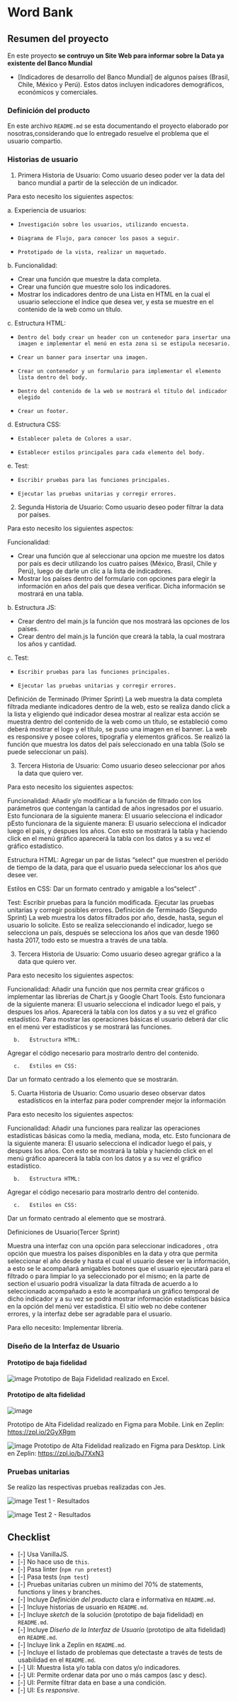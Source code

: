 # Word Bank

## Resumen del proyecto

En este proyecto **se contruyo un Site Web para informar sobre la Data ya existente del Banco Mundial** 

* [Indicadores de desarrollo del Banco Mundial]
  de algunos países (Brasil, Chile, México y Perú). Estos datos incluyen
  indicadores demográficos, económicos y comerciales.

### Definición del producto

En este archivo `README.md` se esta documentando el proyecto elaborado por nosotras,considerando que lo entregado resuelve el problema que el usuario compartio.

### Historias de usuario

1.    Primera Historia de Usuario:
Como usuario deseo poder ver la data del banco mundial a partir de la selección de un indicador.

Para esto necesito los siguientes aspectos:
 
a.	Experiencia de usuarios:
-     Investigación sobre los usuarios, utilizando encuesta.
-     Diagrama de Flujo, para conocer los pasos a seguir.
-     Prototipado de la vista, realizar un maquetado.
 
b.	Funcionalidad:
-    Crear una función que muestre la data completa.
-    Crear una función que muestre solo los indicadores.
-    Mostrar los indicadores dentro de una Lista en HTML en la cual el usuario seleccione el índice que desea ver, y esta se muestre en el contenido de la web como un título.
 
c. 	Estructura HTML:
-     Dentro del body crear un header con un contenedor para insertar una imagen e implementar el menú en esta zona si se estipula necesario.
-     Crear un banner para insertar una imagen.
-     Crear un contenedor y un formulario para implementar el elemento lista dentro del body.
-     Dentro del contenido de la web se mostrará el título del indicador elegido
-     Crear un footer.

d.	Estructura CSS:
-     Establecer paleta de Colores a usar.
-     Establecer estilos principales para cada elemento del body.

e.	Test:
-     Escribir pruebas para las funciones principales.
-     Ejecutar las pruebas unitarias y corregir errores.

2.    Segunda Historia de Usuario:
Como usuario deseo poder filtrar la data por países.

Para esto necesito los siguientes aspectos:
 
Funcionalidad:
-   Crear una función que al seleccionar una opcion me muestre los datos por país es decir utilizando los cuatro países (México, Brasil, Chile y Perú), luego de darle un clic a la lista de indicadores.
-  Mostrar los países dentro del formulario con opciones para elegir la información en años del país que desea verificar. Dicha información se mostrará en una tabla.
 
b. 	Estructura JS:
-   Crear dentro del main.js la función que nos mostrará las opciones de los países.
-   Crear dentro del main.js la función que creará la tabla, la cual mostrara los años y cantidad.

c.	Test:
-     Escribir pruebas para las funciones principales.
-     Ejecutar las pruebas unitarias y corregir errores.

Definición de Terminado (Primer Sprint)
La web muestra la data completa filtrada mediante indicadores dentro de la web, esto se realiza dando click a la lista y eligiendo qué indicador desea mostrar al realizar esta acción se muestra dentro del contenido de la web como un título, se estableció como deberá mostrar el logo y el título, se puso una imagen en el banner. La web es responsive y posee colores, tipografía y elementos gráficos. 
Se realizó la función que muestra los datos del país seleccionado en una tabla (Solo se puede seleccionar un país).
 
3.    Tercera Historia de Usuario:
Como usuario deseo seleccionar por años la data que quiero ver.

Para esto necesito los siguientes aspectos:

Funcionalidad:
Añadir y/o modificar a la función de filtrado con los parámetros que contengan la cantidad de años ingresados por el usuario.
Esto funcionara de la siguiente manera: El usuario selecciona el indicador pEsto funcionara de la siguiente manera: El usuario selecciona el indicador luego el pais, y despues los años. Con esto se mostrará la tabla y haciendo click en el menú gráfico aparecerá la tabla con los datos y a su vez el gráfico estadístico.

Estructura HTML:
Agregar un par de listas “select”  que muestren el periódo de tiempo de la data, para que el usuario pueda seleccionar los años que desee ver.

Estilos en CSS:
Dar un formato centrado y amigable a los“select” .

Test:
Escribir pruebas para la función modificada.
Ejecutar las pruebas unitarias y corregir posibles errores.
Definición de Terminado (Segundo Sprint)
La web muestra los datos filtrados por año, desde, hasta, segun el usuario lo solicite. Esto se realiza seleccionando el indicador, luego se selecciona un país, después se selecciona los años que van desde 1960 hasta 2017, todo esto se muestra a través de una tabla.

3.    Tercera Historia de Usuario:
Como usuario deseo agregar gráfico a la data que quiero ver.

Para esto necesito los siguientes aspectos:

Funcionalidad:
Añadir una función que nos permita crear gráficos o implementar las librerías de Chart.js y Google Chart Tools.
Esto funcionara de la siguiente manera: El usuario selecciona el indicador luego el pais, y despues los años. Aparecerá la tabla con los datos y a su vez el gráfico estadístico. Para mostrar las operaciones básicas el usuario deberá dar clic en el menú ver estadísticos y se mostrará las funciones.

      b.   Estructura HTML:
Agregar el código necesario para mostrarlo dentro del contenido.

      c.   Estilos en CSS:
Dar un formato centrado a los elemento que se mostrarán.

5.    Cuarta Historia de Usuario:
Como usuario deseo observar datos estadísticos en la interfaz para poder comprender mejor la información

Para esto necesito los siguientes aspectos:

Funcionalidad:
Añadir una funciones para realizar las operaciones estadísticas básicas como la media, mediana, moda, etc.
Esto funcionara de la siguiente manera: El usuario selecciona el indicador luego el pais, y despues los años. Con esto se mostrará la tabla y haciendo click en el menú gráfico aparecerá la tabla con los datos y a su vez el gráfico estadístico.

      b.   Estructura HTML:
Agregar el código necesario para mostrarlo dentro del contenido.

      c.   Estilos en CSS:
Dar un formato centrado al elemento que se mostrará.

Definiciones de Usuario(Tercer Sprint)

Muestra una interfaz con una opción para seleccionar indicadores , otra opción que muestra los países disponibles en la data y otra que permita seleccionar el año desde y hasta el cual el usuario desee ver la información, a esto se le acompañará amigables botones que el usuario ejecutará para el filtrado o para limpiar lo ya seleccionado por el mismo; en la parte de section el usuario podrá visualizar la data filtrada de acuerdo a lo seleccionado acompañado a esto le acompañará un gráfico temporal de dicho indicador y a su vez se podrá mostrar información estadísticas básica en la opción del menú ver estadística. El sitio web no debe contener errores, y la interfaz debe ser agradable para el usuario.

Para ello necesito:
Implementar librería.

### Diseño de la Interfaz de Usuario

#### Prototipo de baja fidelidad

![image](https://github.com/Daianatk/LIM009-data-lovers/blob/master/src/img/prototipo-bajafidelidad-dataworldbank.JPG)
Prototipo de Baja Fidelidad realizado en Excel.

#### Prototipo de alta fidelidad

![image](https://github.com/Daianatk/LIM009-data-lovers/blob/master/src/img/figma-mobile-dataworldbank.JPG)

Prototipo de Alta Fidelidad realizado en Figma para Mobile.
Link en Zeplin: https://zpl.io/2GyXRgm

![image](https://github.com/Daianatk/LIM009-data-lovers/blob/master/src/img/figma-mobile-dataworldbank.jpg)
Prototipo de Alta Fidelidad realizado en Figma para Desktop.
Link en Zeplin: https://zpl.io/bJ7XxN3

### Pruebas unitarias

Se realizo las respectivas pruebas realizadas con Jes.

![image](https://github.com/Daianatk/LIM009-data-lovers/blob/master/src/img/test2.JPG)
Test 1 - Resultados

![image](https://github.com/Daianatk/LIM009-data-lovers/blob/master/src/img/test1.JPG)
Test 2 - Resultados

## Checklist

* [-] Usa VanillaJS.
* [-] No hace uso de `this`.
* [-] Pasa linter (`npm run pretest`)
* [-] Pasa tests (`npm test`)
* [-] Pruebas unitarias cubren un mínimo del 70% de statements, functions y
  lines y branches.
* [-] Incluye _Definición del producto_ clara e informativa en `README.md`.
* [-] Incluye historias de usuario en `README.md`.
* [-] Incluye _sketch_ de la solución (prototipo de baja fidelidad) en
  `README.md`.
* [-] Incluye _Diseño de la Interfaz de Usuario_ (prototipo de alta fidelidad)
  en `README.md`.
* [-] Incluye link a Zeplin en `README.md`.
* [-] Incluye el listado de problemas que detectaste a través de tests de
  usabilidad en el `README.md`.
* [-] UI: Muestra lista y/o tabla con datos y/o indicadores.
* [-] UI: Permite ordenar data por uno o más campos (asc y desc).
* [-] UI: Permite filtrar data en base a una condición.
* [-] UI: Es _responsive_.
